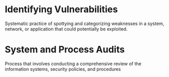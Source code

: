 # Identifying Vulnerabilities

Systematic practice of spottying and categorizing weaknesses in a system, network, or application that could potentially be exploited.

# System and Process Audits

Process that involves conducting a comprehensive review of the information systems, security policies, and procedures
